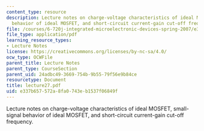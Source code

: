 ```yaml
---
content_type: resource
description: Lecture notes on charge-voltage characteristics of ideal MOSFET, small-signal
  behavior of ideal MOSFET, and short-circuit current-gain cut-off frequency.
file: /courses/6-720j-integrated-microelectronic-devices-spring-2007/e337b657572a8fa0743eb1537f06849f_lecture27.pdf
file_type: application/pdf
learning_resource_types:
- Lecture Notes
license: https://creativecommons.org/licenses/by-nc-sa/4.0/
ocw_type: OCWFile
parent_title: Lecture Notes
parent_type: CourseSection
parent_uid: 24adbc49-3669-754b-9b55-79f56e9b84ce
resourcetype: Document
title: lecture27.pdf
uid: e337b657-572a-8fa0-743e-b1537f06849f
---
```

Lecture notes on charge-voltage characteristics of ideal MOSFET, small-signal behavior of ideal MOSFET, and short-circuit current-gain cut-off frequency.